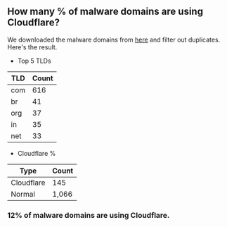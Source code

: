 ## How many % of malware domains are using Cloudflare?


We downloaded the malware domains from [here](https://urlhaus.abuse.ch) and filter out duplicates.
Here's the result.


[//]: # (start replacement)


- Top 5 TLDs

| TLD | Count |
| --- | --- |
| com | 616 |
| br | 41 |
| org | 37 |
| in | 35 |
| net | 33 |


- Cloudflare %

| Type | Count |
| --- | --- |
| Cloudflare | 145 |
| Normal | 1,066 |


### 12% of malware domains are using Cloudflare.